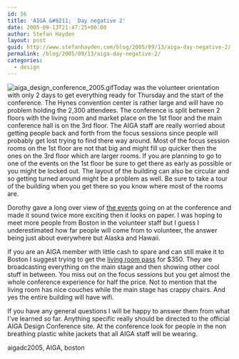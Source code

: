 ```yaml
---
id: 56
title: 'AIGA &#8211;  Day negative 2'
date: 2005-09-13T21:47:25+00:00
author: Stefan Hayden
layout: post
guid: http://www.stefanhayden.com/blog/2005/09/13/aiga-day-negative-2/
permalink: /blog/2005/09/13/aiga-day-negative-2/
categories:
  - design
---
```

<img src='/blog/wp-content/aiga_design_conference_2005.gif' alt='aiga_design_conference_2005.gif' class="alignleft"/>Today was the volunteer orientation with only 2 days to get everything ready for Thursday and the start of the conference. The Hynes convention center is rather large and will have no problem holding the 2,300 attendees. The conference is split between 2 floors with the living room and market place on the 1st floor and the main conference hall is on the 3rd floor. The AIGA staff are really worried about getting people back and forth from the focus sessions since people will probably get lost trying to find there way around. Most of the focus session rooms on the 1st floor are not that big and might fill up quicker then the ones on the 3rd floor which are larger rooms. If you are planning to go to one of the events on the 1st floor be sure to get there as early as possible or you might be locked out. The layout of the building can also be circular and so getting turned around might be a problem as well. Be sure to take a tour of the building when you get there so you know where most of the rooms are.

Dorothy gave a long over view of <a href="http://designconference.aiga.org/content.cfm?Alias=dc_schedule">the events</a> going on at the conference and made it sound twice more exciting then it looks on paper. I was hoping to meet more people from Boston in the volunteer staff but I guess I underestimated how far people will come from to volunteer, the answer being just about everywhere but Alaska and Hawaii.

If you are an AIGA member with little cash to spare and can still make it to Boston I suggest trying to get the <a href="http://designconference.aiga.org/content.cfm?contentalias=dc_registrationpolicies">living room pass</a> for $350. They are broadcasting everything on the main stage and then showing other cool stuff in between. You miss out on the focus sessions but you get almost the whole conference experience for half the price. Not to mention that the living room has nice couches while the main stage has crappy chairs. And yes the entire building will have wifi.

If you have any general questions I will be happy to answer them from what I've learned so far. Anything specific really should be directed to the official AIGA Design Conference site. At the conference look for people in the non breathing plastic white jackets that all AIGA staff will be wearing.

<tags>aigadc2005,  AIGA,  boston</tags>